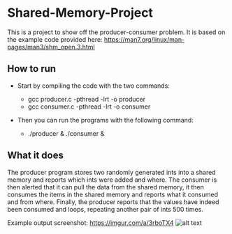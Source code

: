 # Shared-Memory-Project

This is a project to show off the producer-consumer problem. It is based on the example code provided here: https://man7.org/linux/man-pages/man3/shm_open.3.html

## How to run
- Start by compiling the code with the two commands:
  - gcc producer.c -pthread -lrt -o producer
  - gcc consumer.c -pthread -lrt -o consumer
  
 - Then you can run the programs with the following command:
    - ./producer & ./consumer &
  
 ## What it does
 The producer program stores two randomly generated ints into a shared memory and reports which ints were added and where. The consumer is then alerted that it can pull the data from the shared memory, it then consumes the items in the shared memory and reports what it consumed and from where. Finally, the producer reports that the values have indeed been consumed and loops, repeating another pair of ints 500 times.

Example output screenshot: https://imgur.com/a/3rboTX4
![alt text](https://i.imgur.com/AeNREkg.png)
